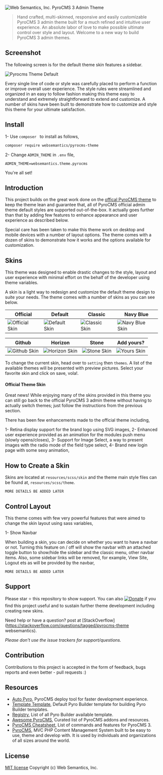 ![Web Semantics, Inc. PyroCMS 3 Admin Theme](https://websemantics.github.io/pyrocms-theme/assets/img/pyrocms.svg)
> Hand crafted, multi-skinned, responsive and easily customizable PyroCMS 3 admin theme built for a much refined and intuitive user experience. An absolute labor of love to make possible ultimate control over style and layout. Welcome to a new way to build PyroCMS 3 admin themes.

## Screenshot

The following screen is for the default theme skin features a sidebar. 

![Pyrocms Theme Default](https://websemantics.github.io/pyrocms-theme/assets/skin/default.png)

Every single line of code or style was carefully placed to perform a function or improve overall user experience. The style rules were streamlined and organized in an easy to follow fashion making this theme easy to understand and extremely straightforward to extend and customize. A number of skins have been built to demonstrate how to customize and style this theme for your ultimate satisfaction.

## Install

1- Use `composer ` to install as follows, 

```bash
composer require websemantics/pyrocms-theme
```

2- Change `ADMIN_THEME` in `.env` file,  

```
ADMIN_THEME=websemantics.theme.pyrocms
```

You're all set!

## Introduction 

This project builds on the great work done on the [offical PyroCMS theme](https://github.com/pyrocms/pyrocms-theme) to keep the theme lean and guarantee that, all of PyroCMS official admin theme default styles are supported out-of-the-box. It actually goes further than that by adding few features to enhance appearance and user experience as described below.

Special care has been taken to make this theme work on desktop and mobile devices with a number of layout options. The theme comes with a dozen of skins to demonstrate how it works and the options available for customization.

## Skins

This theme was designed to enable drastic changes to the style, layout and user experience with minimal effort on the behalf of the developer using theme variables. 

A skin is a light way to redesign and customize the default theme design to suite your needs. The theme comes with a number of skins as you can see below.

| Official | Default | Classic | Navy Blue |
|---|---|---|---|
| ![Official Skin](https://websemantics.github.io/pyrocms-theme/assets/skin/pyrocms.png) | ![Default Skin](https://websemantics.github.io/pyrocms-theme/assets/skin/default.png) | ![Classic Skin](https://websemantics.github.io/pyrocms-theme/assets/skin/classic.png)  | ![Navy Blue Skin](https://websemantics.github.io/pyrocms-theme/assets/skin/blue.png)  | 

| Github | Horizon | Stone | Add yours? |
|---|---|---|---|
| ![Github Skin](https://websemantics.github.io/pyrocms-theme/assets/skin/github.png) | ![Horizon Skin](https://websemantics.github.io/pyrocms-theme/assets/skin/horizon.png) | ![Stone Skin](https://websemantics.github.io/pyrocms-theme/assets/skin/stone.png)  | ![Yours Skin](https://websemantics.github.io/pyrocms-theme/assets/skin/nopreview.png)  | 

To change the current skin, head over to `setting` then `themes`. A list of the available themes will be presented with preview pictures. Select your favorite skin and click on save, vola!.

#### Official Theme Skin

Great news! While enjoying many of the skins provided in this theme you can still go back to the official PyroCMS 3 admin theme without having to actually switch themes; just follow the instructions from the previous section.

There has been few enhancements made to the official theme including,

1- Retina display support for the brand logo using SVG images,
2- Enhanced user experience provided as an animation for the modules push menu (slowly opens/closes),
3- Support for Image Select, a way to present images with the radio mode of the field type select,
4- Brand new login page with some sexy animation, 

## How to Create a Skin

Skins are located at `resources/scss/skin` and the theme main style files can be found at, `resources/scss/theme`. 

```
MORE DETAILS BE ADDED LATER
```

## Control Layout

This theme comes with few very powerful features that were aimed to change the skin layout using sass variables, 

1- Show Navbar

When building a skin, you can decide on whether you want to have a navbar or not. Turning this feature on / off will show the navbar with an attached toggle button to show/hide the sidebar and the classic menu, other navbar items. Also, some sidebar links will be removed, for example, View Site, Logout ets as will be provided by the navbar,

```
MORE DETAILS BE ADDED LATER
```

## Support

Please star :star: this repository to show support. You can also [![Donate](https://img.shields.io/badge/Donate-PayPal-green.svg)](https://www.paypal.me/websemanticsca) if you find this project useful and to sustain further theme development including creating new skins. 

Need help or have a question? post at [StackOverflow](https://stackoverflow.com/questions/tagged/pyrocms-theme websemantics).

*Please don't use the issue trackers for support/questions.*

## Contribution

Contributions to this project is accepted in the form of feedback, bugs reports and even better - pull requests :)

## Resources

- [Auto Pyro](https://github.com/websemantics/auto-pyro), PyroCMS deploy tool for faster development experience.
- [Template Template](https://github.com/pyrocms-templates/template-template), Default Pyro Builder template for building Pyro Builder templates.
- [Registry](https://github.com/pyrocms-templates), List of all Pyro Builder available template.
- [Awesome PyroCMS](https://github.com/websemantics/awesome-pyrocms), Curated list of PyroCMS addons and resources.
- [PyroCMS Cheatsheet](http://websemantics.github.io/pyrocms-cheatsheet), List of commands and features for PyroCMS 3.
- [PyroCMS](https://github.com/pyrocms/pyrocms), MVC PHP Content Management System built to be easy to use, theme and develop with. It is used by individuals and organizations of all sizes around the world.

## License

[MIT license](http://opensource.org/licenses/mit-license.php)
Copyright (c) Web Semantics, Inc.